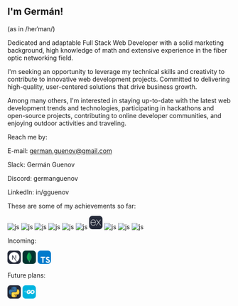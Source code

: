 <div display="flex" justify-content="center">
  
<h2>I'm Germán!</h2> <p>(as in /heɾˈman/)</p>
</div>

Dedicated and adaptable Full Stack Web Developer with a solid marketing background, high knowledge of math and extensive experience in the fiber optic networking field.

I'm seeking an opportunity to leverage my technical skills and creativity to contribute to innovative web development projects. Committed to delivering high-quality, user-centered solutions that drive business growth.

Among many others, I'm interested in
staying up-to-date with the latest web development trends and technologies,
participating in hackathons and open-source projects,
contributing to online developer communities,
and enjoying outdoor activities and traveling.

Reach me by:

E-mail: german.guenov@gmail.com

Slack: Germán Guenov

Discord: germanguenov

LinkedIn: in/gguenov

These are some of my achievements so far:

<img src="https://github.com/GGuenov/GGuenov/assets/127876421/c27ed3a2-0188-4fe9-a55b-99e75e2e5838" alt="js" height="30" width="30"/> 
<img src="https://github.com/GGuenov/GGuenov/assets/127876421/ddf28651-4ee6-4af7-8848-445279eca7ca" alt="js" height="30" width="30"/> 
<img src="https://github.com/GGuenov/GGuenov/assets/127876421/4df5a4a2-9207-4c11-8216-80cade493484" alt="js" height="30" width="30"/> 
<img src="https://github.com/GGuenov/GGuenov/assets/127876421/934799c4-020e-4382-8438-29937bd586e3" alt="js" height="30" width="30"/> 
<img src="https://github.com/GGuenov/GGuenov/assets/127876421/1c8af482-d92f-4073-a79e-ced2d6165102" alt="js" height="30" width="30"/> 
<img src="https://github.com/GGuenov/GGuenov/assets/127876421/f7a19bc7-4c8d-4ed9-afc2-f32b5cc151a7" alt="js" height="30" width="30"/>
<img src="https://raw.githubusercontent.com/tandpfun/skill-icons/59059d9d1a2c092696dc66e00931cc1181a4ce1f/icons/ExpressJS-Dark.svg" alt="js" height="30" width="30"/>
<img src="https://github.com/GGuenov/GGuenov/assets/127876421/cc261cd4-8945-44ed-9ea7-5df99b9f32be" alt="js" height="30" width="30"/> 
<img src="https://github.com/GGuenov/GGuenov/assets/127876421/73c734f9-802e-4eef-ab60-36e79faed525" alt="js" height="30" width="30"/> 
<img src="https://github.com/GGuenov/GGuenov/assets/127876421/3cf9e6c2-a901-4f90-ac14-bd57d07c178a" alt="js" height="30" width="30"/> 

Incoming:

<img src="https://raw.githubusercontent.com/tandpfun/skill-icons/59059d9d1a2c092696dc66e00931cc1181a4ce1f/icons/NextJS-Dark.svg" alt="js" height="30" width="30"/> <img src="https://raw.githubusercontent.com/tandpfun/skill-icons/59059d9d1a2c092696dc66e00931cc1181a4ce1f/icons/MongoDB.svg" alt="js" height="30" width="30"/> <img src="https://raw.githubusercontent.com/tandpfun/skill-icons/59059d9d1a2c092696dc66e00931cc1181a4ce1f/icons/TypeScript.svg" alt="js" height="30" width="30"/>

Future plans:

<img src="https://raw.githubusercontent.com/tandpfun/skill-icons/59059d9d1a2c092696dc66e00931cc1181a4ce1f/icons/Python-Dark.svg" alt="js" height="30" width="30"/> <img src="https://raw.githubusercontent.com/tandpfun/skill-icons/59059d9d1a2c092696dc66e00931cc1181a4ce1f/icons/GoLang.svg" alt="js" height="30" width="30"/>

